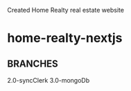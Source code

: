 Created Home Realty real estate website

# home-realty-nextjs

## BRANCHES

2.0-syncClerk
3.0-mongoDb
